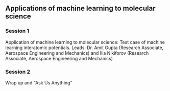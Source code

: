 ## Applications of machine learning to molecular science

### Session 1

Application of machine learning to molecular science: Test case of machine learning interatomic potentials. Leads: Dr. Amit Gupta (Research Associate, Aerospace Engineering and Mechanics) and Ilia Nikiforov (Research Associate, Aerospace Engineering and Mechanics) 

### Session 2 
Wrap up and "Ask Us Anything"
